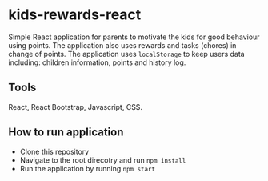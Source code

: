 # kids-rewards-react
Simple React application for parents to motivate the kids for good behaviour using points. The application also uses rewards and tasks (chores) in change of points.
The application uses `localStorage` to keep users data including: children information, points and history log. 

## Tools
 React, React Bootstrap, Javascript, CSS.

## How to run application 
* Clone this repository
* Navigate to the root direcotry and run `npm install`
* Run the application by running `npm start`